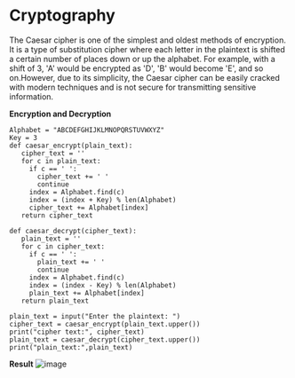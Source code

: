 # Cryptography
The Caesar cipher is one of the simplest and oldest methods of encryption. It is a type of substitution cipher where each letter in the plaintext is shifted a certain number of places down or up the alphabet. For example, with a shift of 3, 'A' would be encrypted as 'D', 'B' would become 'E', and so on.However, due to its simplicity, the Caesar cipher can be easily cracked with modern techniques and is not secure for transmitting sensitive information.

**Encryption and Decryption**
```
Alphabet = "ABCDEFGHIJKLMNOPQRSTUVWXYZ"
Key = 3
def caesar_encrypt(plain_text):
   cipher_text = ''
   for c in plain_text:
     if c == ' ': 
       cipher_text += ' '
       continue
     index = Alphabet.find(c)
     index = (index + Key) % len(Alphabet)
     cipher_text += Alphabet[index]
   return cipher_text

def caesar_decrypt(cipher_text):
   plain_text = ''
   for c in cipher_text:
     if c == ' ': 
       plain_text += ' '
       continue
     index = Alphabet.find(c)
     index = (index - Key) % len(Alphabet)
     plain_text += Alphabet[index]
   return plain_text

plain_text = input("Enter the plaintext: ")
cipher_text = caesar_encrypt(plain_text.upper())
print("cipher text:", cipher_text)
plain_text = caesar_decrypt(cipher_text.upper())
print("plain_text:",plain_text)

```

**Result**
![image](https://github.com/JBavitha/Cryptography/assets/142578450/13009d4f-68b8-41de-abee-1b1727589b12)













